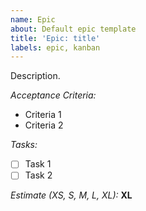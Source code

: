 ```yaml
---
name: Epic
about: Default epic template
title: 'Epic: title'
labels: epic, kanban
---
```


Description.

_Acceptance Criteria:_

* Criteria 1
* Criteria 2

_Tasks:_

- [ ] Task 1 
- [ ] Task 2

_Estimate (XS, S, M, L, XL):_ **XL**
